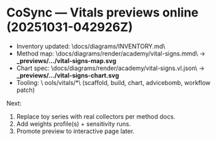 # CoSync — Vitals previews online (20251031-042926Z)

- Inventory updated: \docs/diagrams/INVENTORY.md\
- Method map: \docs/diagrams/render/academy/vital-signs.mmd\ → **_previews/.../vital-signs-map.svg**
- Chart spec: \docs/diagrams/render/academy/vital-signs.vl.json\ → **_previews/.../vital-signs-chart.svg**
- Tooling: \	ools/vitals/*\ (scaffold, build, chart, advicebomb, workflow patch)

Next:
1) Replace toy series with real collectors per method docs.
2) Add weights profile(s) + sensitivity runs.
3) Promote preview to interactive page later.

